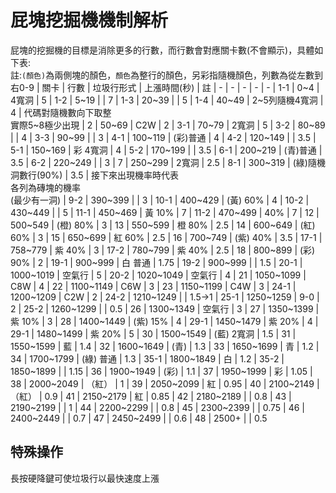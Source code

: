 # 屁塊挖掘機機制解析
屁塊的挖掘機的目標是消除更多的行數，而行數會對應關卡數(不會顯示)，具體如下表:<br>
註:`(顏色)`為兩側塊的顏色，`顏色`為整行的顏色，另彩指隨機顏色，列數為從左數到右0-9
| 關卡 | 行數 | 垃圾行形式 | 上漲時間(秒) | 註
| - | - | - | - | -
| 1-1 | 0~4 | 4寬洞 | 5
| 1-2 | 5~19 | | 7
| 1-3 | 20~39 | | 5
| 1-4 | 40~49 | 2~5列隨機4寬洞 | 4 | 代碼對隨機數向下取整<br>實際5~8極少出現
| 2 | 50~69 | C2W | 2
| 3-1 | 70~79 | 2寬洞 | 5
| 3-2 | 80~89 | | 4
| 3-3 | 90~99 | | 3 
| 4-1 | 100~119 | (彩)普通 | 4
| 4-2 | 120~149 | | 3.5
| 5-1 | 150~169 | 彩 4寬洞 | 4
| 5-2 | 170~199 | | 3.5 
| 6-1 | 200~219 | (青)普通 | 3.5
| 6-2 | 220~249 | | 3
| 7 | 250~299 | 2寬洞 | 2.5
| 8-1 | 300~319 | (綠)隨機洞數行(90%) | 3.5 | 接下來出現機率時代表<br>各列為磚塊的機率<br>(最少有一洞)
| 9-2 | 390~399 | | 3
| 10-1 | 400~429 | (黃) 60% | 4
| 10-2 | 430~449 | | 5
| 11-1 | 450~469 | 黃 10% | 7
| 11-2 | 470~499 | 40% | 7
| 12 | 500~549 | (橙) 80% | 3
| 13 | 550~599 | 橙 80% | 2.5
| 14 | 600~649 | (紅) 60% | 3
| 15 | 650~699 | 紅 60% | 2.5
| 16 | 700~749 | (紫) 40% | 3.5
| 17-1 | 758~779 | 紫 40% | 3
| 17-2 | 780~799 | 紫 40% | 2.5
| 18 | 800~899 | (彩) 90% | 2
| 19-1 | 900~999 | 白 普通 | 1.75
| 19-2 | 900~999 | | 1.5
| 20-1 | 1000~1019 | 空氣行 | 5
| 20-2 | 1020~1049 | 空氣行 | 4
| 21 | 1050~1099 | C8W | 4
| 22 | 1100~1149 | C6W | 3
| 23 | 1150~1199 | C4W | 3
| 24-1 | 1200~1209 | C2W | 2
| 24-2 | 1210~1249 | | 1.5->1
| 25-1 | 1250~1259 | 9-0 | 2
| 25-2 | 1260~1299 | | 0.5
| 26 | 1300~1349 | 空氣行 | 3
| 27 | 1350~1399 | 紫 10% | 3
| 28 | 1400~1449 | (紫) 15% | 4
| 29-1 | 1450~1479 | 紫 20% | 4
| 29-1 | 1480~1499 | 紫 20% | 5
| 30 | 1500~1549 | (藍) 2寬洞 | 1.5 
| 31 | 1550~1599 | 藍 | 1.4
| 32 | 1600~1649 | (青) | 1.3
| 33 | 1650~1699 | 青 | 1.2
| 34 | 1700~1799 | (綠) 普通 | 1.3
| 35-1 | 1800~1849 | 白 | 1.2
| 35-2 | 1850~1899 | | 1.15
| 36 | 1900~1949 | (彩) | 1.1
| 37 | 1950~1999 | 彩 | 1.05
| 38 | 2000~2049 | （紅） | 1
| 39 | 2050~2099 | 紅 | 0.95
| 40 | 2100~2149 | （紅） | 0.9
| 41 | 2150~2179 | 紅 | 0.85
| 42 | 2180~2189 | | 0.8
| 43 | 2190~2199 | | 1
| 44 | 2200~2299 | | 0.8
| 45 | 2300~2399 | | 0.75
| 46 | 2400~2449 | | 0.7
| 47 | 2450~2499 | | 0.6
| 48 | 2500+ | | 0.5

## 特殊操作
長按硬降鍵可使垃圾行以最快速度上漲
